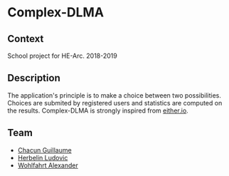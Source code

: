 # Complex-DLMA
## Context
School project for HE-Arc.
2018-2019

## Description
The application's principle is to make a choice between two possibilities. Choices are submited by registered users and statistics are computed on the results. Complex-DLMA is strongly inspired from [either.io](http://either.io/).

## Team
- [Chacun Guillaume](https://github.com/ChacunGu)
- [Herbelin Ludovic](https://github.com/Naralas1)
- [Wohlfahrt Alexander](https://github.com/SpicyPaper)
